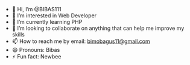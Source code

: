 - 👋 Hi, I’m @BIBAS111
- 👀 I’m interested in Web Developer
- 🌱 I’m currently learning PHP
- 💞️ I’m looking to collaborate on anything that can help me improve my skills
- 📫 How to reach me by email: bimobagus11@gmail.com
- 😄 Pronouns: Bibas
- ⚡ Fun fact: Newbee

<!---
BIBAS111/BIBAS111 is a ✨ special ✨ repository because its `README.md` (this file) appears on your GitHub profile.
You can click the Preview link to take a look at your changes.
--->

